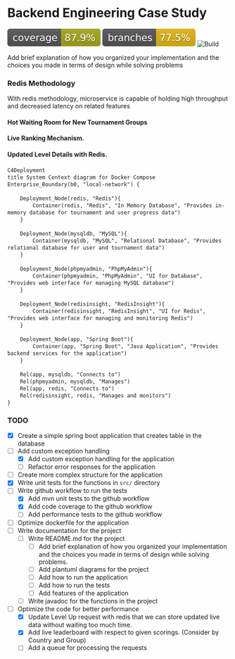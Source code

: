 # Backend Engineering Case Study

![Coverage](.github/badges/jacoco.svg)
![Branches](.github/badges/branches.svg)
![Build](https://github.com/abdullahbodur/dream-case-study/actions/workflows/build.yaml/badge.svg)

Add brief explanation of how you organized your implementation and the choices you made in terms of
design while solving problems

### Redis Methodology

With redis methodology, microservice is capable of holding high throughput and decreased latency on
related features

#### Hot Waiting Room for New Tournament Groups

#### Live Ranking Mechanism.

#### Updated Level Details with Redis.

```mermaid
C4Deployment
title System Context diagram for Docker Compose
Enterprise_Boundary(b0, "local-network") {

    Deployment_Node(redis, "Redis"){
        Container(redis, "Redis", "In Memory Database", "Provides in-memory database for tournament and user progress data")
    }
    
    Deployment_Node(mysqldb, "MySQL"){
        Container(mysqldb, "MySQL", "Relational Database", "Provides relational database for user and tournament data")
    }
    
    Deployment_Node(phpmyadmin, "PhpMyAdmin"){
        Container(phpmyadmin, "PhpMyAdmin", "UI for Database", "Provides web interface for managing MySQL database")
    }
    
    Deployment_Node(redisinsight, "RedisInsight"){
        Container(redisinsight, "RedisInsight", "UI for Redis", "Provides web interface for managing and monitoring Redis")
    }
    
    Deployment_Node(app, "Spring Boot"){
        Container(app, "Spring Boot", "Java Application", "Provides backend services for the application")
    }
    
    Rel(app, mysqldb, "Connects to")
    Rel(phpmyadmin, mysqldb, "Manages")
    Rel(app, redis, "Connects to")
    Rel(redisinsight, redis, "Manages and monitors")
}
```

### TODO

- [x] Create a simple spring boot application that creates table in the database
- [ ] Add custom exception handling
    - [X] Add custom exception handling for the application
    - [ ] Refactor error responses for the application
- [ ] Create more complex structure for the application
- [X] Write unit tests for the functions in `src/` directory
- [ ] Write github workflow to run the tests
    - [X] Add mvn unit tests to the github workflow
    - [X] Add code coverage to the github workflow
    - [ ] Add performance tests to the github workflow
- [ ] Optimize dockerfile for the application
- [ ] Write documentation for the project
    - [ ] Write README.md for the project
        - [ ] Add brief explanation of how you organized your implementation and the choices you
          made in terms of
          design while solving problems.
        - [ ] Add plantuml diagrams for the project
        - [ ] Add how to run the application
        - [ ] Add how to run the tests
        - [ ] Add features of the application
    - [ ] Write javadoc for the functions in the project
- [ ] Optimize the code for better performance
    - [X] Update Level Up request with redis that we can store updated live data without waiting too
      much time.
    - [X] Add live leaderboard with respect to given scorings. (Consider by Country and Group)
    - [ ] Add a queue for processing the requests
